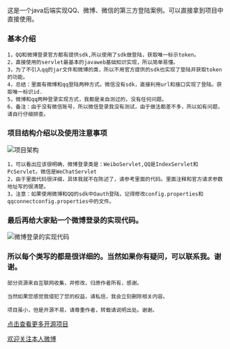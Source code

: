 
这是一个java后端实现QQ、微博、微信的第三方登陆案例。可以直接拿到项目中直接使用。
### 基本介绍
	1，QQ和微博登录官方都有提供sdk,所以使用了sdk做登陆，获取唯一标示token。
	2，直接使用的servlet最基本的javaweb基础知识实现，所以简单易懂。
	3，为了不引入qq的jar文件和微博的类，所以不用官方提供的sdk也实现了登陆并获取token的功能。
	4，总结：里面有微博和qq登陆两种方式。微信没有sdk，直接利用url和接口实现了登陆。获取唯一标识id.
	5，微博和qq两种登录实现方式，我都是亲自测过的，没有任何问题。
	6，备注：由于没有微信账号，所以微信登录我没有测试，由于做法都差不多，所以如有问题，请自行仔细排查。
	
### 项目结构介绍以及使用注意事项
![项目架构](http://otq6q76t6.bkt.clouddn.com/github1.jpg)

	1，可以看出应该很明确，微博登录类是：WeiboServlet,QQ是IndexServlet和PcServlet。微信是WeChatServlet
	2，由于里面代码很详细，具体我就不在陈述了，请参考里面的代码。里面注释和官方请求参数地址写的很清楚。
	3，注意：如果使用微博和QQ的sdk中Oauth登陆，记得修改config.properties和qqconnectconfig.properties中的文件。
### 最后再给大家贴一个微博登录的实现代码。
![微博登录的实现代码](http://otq6q76t6.bkt.clouddn.com/github2.jpg)

### 所以每个类写的都是很详细的。当然如果你有疑问，可以联系我。谢谢。



	部分资源来自互联网收集，并修改，归原作者所有，感谢。
	
	当然如果您感觉我侵犯了您的权益，请私信，我会立刻删除相关内容。
	
	项目虽小，但是开源不易，请尊重作者，转载请说明出处。谢谢。

[点击查看更多开源项目](https://gitee.com/mcxiaobing)

[欢迎关注本人微博](http://weibo.com/mcxiaobing )
	
	